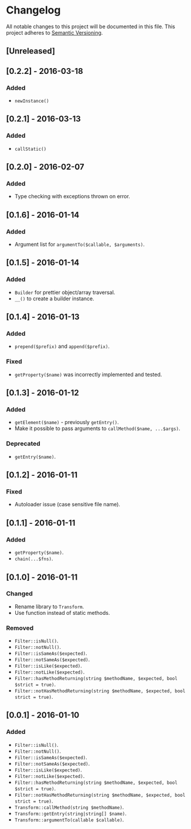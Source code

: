 # Changelog
All notable changes to this project will be documented in this file.
This project adheres to [Semantic Versioning](http://semver.org/).<Paste>

## [Unreleased]

## [0.2.2] - 2016-03-18
### Added
- `newInstance()`

## [0.2.1] - 2016-03-13
### Added
- `callStatic()`

## [0.2.0] - 2016-02-07
### Added
- Type checking with exceptions thrown on error.

## [0.1.6] - 2016-01-14
### Added
- Argument list for `argumentTo($callable, $arguments)`.

## [0.1.5] - 2016-01-14
### Added
- `Builder` for prettier object/array traversal.
- `__()` to create a builder instance.

## [0.1.4] - 2016-01-13
### Added
- `prepend($prefix)` and `append($prefix)`.

### Fixed
- `getProperty($name)` was incorrectly implemented and tested.

## [0.1.3] - 2016-01-12
### Added
- `getElement($name)` - previously `getEntry()`.
- Make it possible to pass arguments to `callMethod($name, ...$args)`.

### Deprecated
- `getEntry($name)`.

## [0.1.2] - 2016-01-11
### Fixed
- Autoloader issue (case sensitive file name).

## [0.1.1] - 2016-01-11
### Added
- `getProperty($name)`.
- `chain(...$fns)`.

## [0.1.0] - 2016-01-11
### Changed
- Rename library to `Transform`.
- Use function instead of static methods.

### Removed
- `Filter::isNull()`.
- `Filter::notNull()`.
- `Filter::isSameAs($expected)`.
- `Filter::notSameAs($expected)`.
- `Filter::isLike($expected)`.
- `Filter::notLike($expected)`.
- `Filter::hasMethodReturning(string $methodName, $expected, bool $strict = true)`.
- `Filter::notHasMethodReturning(string $methodName, $expected, bool strict = true)`.

## [0.0.1] - 2016-01-10
### Added
- `Filter::isNull()`.
- `Filter::notNull()`.
- `Filter::isSameAs($expected)`.
- `Filter::notSameAs($expected)`.
- `Filter::isLike($expected)`.
- `Filter::notLike($expected)`.
- `Filter::hasMethodReturning(string $methodName, $expected, bool $strict = true)`.
- `Filter::notHasMethodReturning(string $methodName, $expected, bool strict = true)`.
- `Transform::callMethod(string $methodName)`.
- `Transform::getEntry(string|string[] $name)`.
- `Transform::argumentTo(callable $callable)`.
